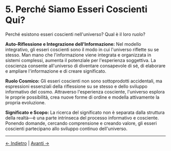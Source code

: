 # 5. Perché Siamo Esseri Coscienti Qui?

Perché esistono esseri coscienti nell'universo? Qual è il loro ruolo?

**Auto-Riflessione e Integrazione dell'Informazione:**
Nel modello integrativo, gli esseri coscienti sono il modo in cui l'universo riflette su se stesso. Man mano che l'informazione viene integrata e organizzata in sistemi complessi, aumenta il potenziale per l'esperienza soggettiva. La coscienza consente all'universo di diventare consapevole di sé, di elaborare e ampliare l'informazione e di creare significato.

**Ruolo Cosmico:**
Gli esseri coscienti non sono sottoprodotti accidentali, ma espressioni essenziali della riflessione su se stesso e dello sviluppo informativo del cosmo. Attraverso l'esperienza cosciente, l'universo esplora le proprie possibilità, crea nuove forme di ordine e modella attivamente la propria evoluzione.

**Significato e Scopo:**
La ricerca del significato non è separata dalla struttura della realtà—è una parte intrinseca del processo informativo e cosciente. Ponendo domande, cercando comprensione e creando valore, gli esseri coscienti partecipano allo sviluppo continuo dell'universo.

---
<div class="navigation-links">
<a href="../04_Il_Ruolo_della_Coscienza/" class="nav-link prev-link">← Indietro</a> | <a href="../06_Il_Nostro_Compito_Reale/" class="nav-link next-link">Avanti →</a>
</div>
